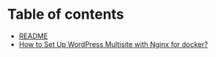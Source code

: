 # Table of contents

* [README](README.md)
* [How to Set Up WordPress Multisite with Nginx for docker?](how-to-set-up-wordpress-multisite-with-nginx-for-docker.md)

